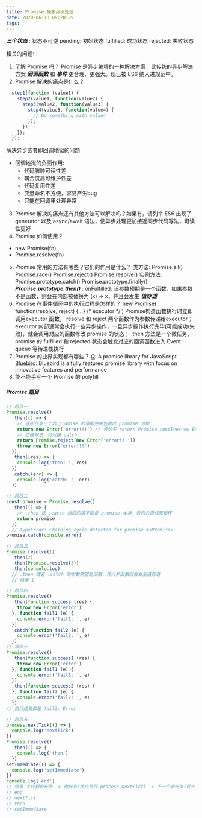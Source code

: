 ```yaml
---
title: Promise 抽象异步处理
date: 2020-06-13 09:28:09
tags:
---
```


***三个状态*** : 状态不可逆
pending: 初始状态
fulfilled: 成功状态
rejected: 失败状态

相关的问题:
1. 了解 Promise 吗？
  Promise 是异步编程的一种解决方案，比传统的异步解决方案 ***回调函数*** 和 ***事件*** 更合理、更强大。现已被 ES6 纳入进规范中。
2. Promise 解决的痛点是什么？
  ```javascript
    step1(function (value1) {
      step2(value1, function(value2) {
        step3(value2, function(value3) {
          step4(value3, function(value4) {
            // Do something with value4
          });
        });
      });
    });
  ```
  解决异步嵌套即回调地狱的问题
  - 回调地狱的负面作用:
    + 代码臃肿可读性差
    + 耦合度高可维护性差
    + 代码复用性差
    + 变量命名不方便，容易产生bug
    + 只能在回调里处理异常
3. Promise 解决的痛点还有其他方法可以解决吗？如果有，请列举
  ES6 出现了 generator 以及 async/await 语法，使异步处理更加接近同步代码写法，可读性更好
4. Promise 如何使用？
  + new Promise(fn)
  + Promise.resolve(fn)
5. Promise 常用的方法有哪些？它们的作用是什么？
  类方法:
  Promise.all()
  Promise.race()
  Promise.reject()
  Promise.resolve()
  实例方法:
  Promise.prototype.catch()
  Promise.prototype.finally()
  ***Promise.prototype.then()*** :
  onFulfilled: 该参数预期是一个函数，如果参数不是函数，则会在内部被替换为 (x) => x，并且会发生 ***值穿透***
6. Promise 在事件循环中的执行过程是怎样的？
  new Promise( function(resolve, reject) {...} /* executor */  )
  Promise构造函数执行时立即调用executor 函数， resolve 和 reject 两个函数作为参数传递给executor；
  executor 内部通常会执行一些异步操作，一旦异步操作执行完毕(可能成功/失败)，就会调用对应的函数修改 promise 的状态；
  .then 方法是一个微任务，promise 的 fulfilled 和 rejected 状态会触发对应的回调函数进入 Event queue 等待进栈执行
7. Promise 的业界实现都有哪些？
  [Q](https://github.com/kriskowal/q): A promise library for JavaScript
  [Bluebird](https://github.com/petkaantonov/bluebird): Bluebird is a fully featured promise library with focus on innovative features and performance
8. 能不能手写一个 Promise 的 polyfill


##### Promise 题目
``` javascript
// 题目一
Promise.resolve()
  .then(() => {
    // 返回任意一个非 promise 的值都会被包裹成 promise 对象
    return new Error('error!!!') // 等价于 return Promise.resolve(new Error('error!!!'))
    // 正确写法，可以被 catch
    return Promise.reject(new Error('error!!!'))
    throw new Error('error!!!')
  })
  .then((res) => {
    console.log('then: ', res)
  })
  .catch((err) => {
    console.log('catch: ', err)
  })
```

``` javascript
// 题目二
const promise = Promise.resolve()
  .then(() => {
    // .then 或 .catch 返回的值不能是 promise 本身，否则会造成死循环
    return promise
  })
  // TypeError: Chaining cycle detected for promise #<Promise>
promise.catch(console.error)
```

``` javascript
// 题目三
Promise.resolve(1)
  .then(2)
  .then(Promise.resolve(3))
  .then(console.log)
  // .then 或者 .catch 的参数期望是函数，传入非函数则会发生值穿透
  // 结果 1
```

``` javascript
// 题目四
Promise.resolve()
  .then(function success (res) {
    throw new Error('error')
  }, function fail1 (e) {
    console.error('fail1: ', e)
  })
  .catch(function fail2 (e) {
    console.error('fail2: ', e)
  })
// 等价于
Promise.resolve()
  .then(function success1 (res) {
    throw new Error('error')
  }, function fail1 (e) {
    console.error('fail1: ', e)
  })
  .then(function success2 (res) {
  }, function fail2 (e) {
    console.error('fail2: ', e)
  })
// 执行结果都是 fail2: Error
```

``` javascript
// 题目五
process.nextTick(() => {
  console.log('nextTick')
})
Promise.resolve()
  .then(() => {
    console.log('then')
  })
setImmediate(() => {
  console.log('setImmediate')
})
console.log('end')
// 结果 主线程宏任务 -> 微任务(优先执行 process.nextTick) -> 下一个宏任务(优先执行 setImmediate)
// end
// nextTick
// then
// setImmediate
```

